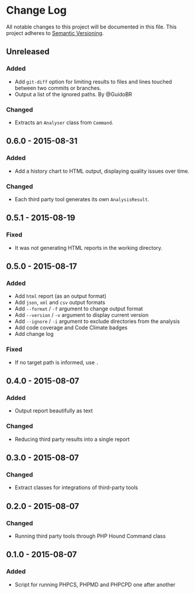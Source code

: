 # Change Log
All notable changes to this project will be documented in this file.
This project adheres to [Semantic Versioning](http://semver.org/).

## Unreleased
### Added
- Add `git-diff` option for limiting results to files and lines touched
  between two commits or branches.
- Output a list of the ignored paths. By @GuidoBR

### Changed
- Extracts an `Analyser` class from `Command`.

## 0.6.0 - 2015-08-31
### Added
- Add a history chart to HTML output, displaying quality issues over time.

### Changed
- Each third party tool generates its own `AnalysisResult`.

## 0.5.1 - 2015-08-19
### Fixed
- It was not generating HTML reports in the working directory.

## 0.5.0 - 2015-08-17
### Added
- Add `html` report (as an output format)
- Add `json`, `xml` and `csv` output formats
- Add `--format` / `-f` argument to change output format
- Add `--version` / `-v` argument to display current version
- Add `--ignore` / `-i` argument to exclude directories from the analysis
- Add code coverage and Code Climate badges
- Add change log

### Fixed
- If no target path is informed, use `.`

## 0.4.0 - 2015-08-07
### Added
- Output report beautifully as text

### Changed
- Reducing third party results into a single report

## 0.3.0 - 2015-08-07
### Changed
- Extract classes for integrations of third-party tools

## 0.2.0 - 2015-08-07
### Changed
- Running third party tools through PHP Hound Command class

## 0.1.0 - 2015-08-07
### Added
- Script for running PHPCS, PHPMD and PHPCPD one after another
